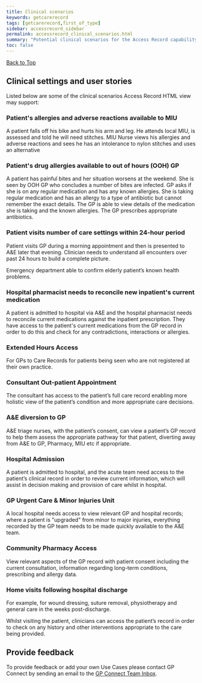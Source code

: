 ```yaml
---
title: Clinical scenarios
keywords: getcarerecord
tags: [getcarerecord,first_of_type]
sidebar: accessrecord_sidebar
permalink: accessrecord_clinical_scenarios.html
summary: "Potential clinical scenarios for the Access Record capability"
toc: false
---
```


<a href="#" class="back-to-top">Back to Top</a>


## Clinical settings and user stories ##

Listed below are some of the clinical scenarios Access Record HTML view may support:

### Patient's allergies and adverse reactions available to MIU ###

A patient falls off his bike and hurts his arm and leg.  He attends local MIU, is assessed and told he will need stitches.  MIU Nurse views his allergies and adverse reactions and sees he has an intolerance to nylon stitches and uses an alternative


### Patient's drug allergies available to out of hours (OOH) GP ###

A patient has painful bites and her situation worsens at the weekend.  She is seen by OOH GP who concludes a number of bites are infected.  GP asks if she is on any regular medication and has any known allergies.  She is taking regular medication and has an allergy to a type of antibiotic but cannot remember the exact details. The GP is able to view details of the medication she is taking and the known allergies. The GP prescribes appropriate antibiotics.
 

### Patient visits number of care settings within 24-hour period ###
 
Patient visits GP during a morning appointment and then is presented to A&E later that evening.  Clinician needs to understand all encounters over past 24 hours to build a complete picture.

Emergency department able to confirm elderly patient’s known health problems.
 

### Hospital pharmacist needs to reconcile new inpatient's current medication ###

A patient is admitted to hospital via A&E and the hospital pharmacist needs to reconcile current medications against the inpatient prescription.  They have access to the patient's current medications from the GP record in order to do this and check for any contradictions, interactions or allergies.

  
### Extended Hours Access ###

For GPs to Care Records for patients being seen who are not registered at their own practice.

 
### Consultant Out-patient Appointment ###

The consultant has access to the patient’s full care record enabling more holistic view of the patient’s condition and more appropriate care decisions.


### A&E diversion to GP ###

A&E triage nurses, with the patient’s consent, can view a patient’s GP record to help them assess the appropriate pathway for that patient, diverting away from A&E to GP, Pharmacy, MIU etc if appropriate.


### Hospital Admission ###

A patient is admitted to hospital, and the acute team need access to the patient’s clinical record in order to review current information, which will assist in decision making and provision of care whilst in hospital.


### GP Urgent Care & Minor Injuries Unit ###

A local hospital needs access to view relevant GP and hospital records; where a patient is "upgraded" from minor to major injuries, everything recorded by the GP team needs to be made quickly available to the A&E team.
 
 
### Community Pharmacy Access ###

View relevant aspects of the GP record with patient consent including the current consultation, information regarding long-term conditions, prescribing and allergy data.


### Home visits following hospital discharge ###

For example, for wound dressing, suture removal, physiotherapy and general care in the weeks post-discharge.

Whilst visiting the patient, clinicians can access the patient’s record in order to check on any history and other interventions appropriate to the care being provided.


 
## Provide feedback ##

To provide feedback or add your own Use Cases please contact GP Connect by sending  an email to the [GP Connect Team Inbox](mailto://gpconnect@nhs.net).
